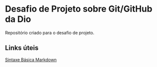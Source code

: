 # Desafio de Projeto sobre Git/GitHub da Dio
Repositório criado para o desafio de projeto.

## Links úteis
[Sintaxe Básica Markdown](https://www.markdownguide.org/)
